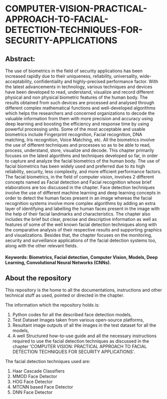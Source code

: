 # COMPUTER-VISION-PRACTICAL-APPROACH-TO-FACIAL-DETECTION-TECHNIQUES-FOR-SECURITY-APPLICATIONS


## Abstract:

The use of biometrics in the field of security applications has been increased rapidly due to their uniqueness, reliability, universality, wide-acceptability, confidentiality and highly-precised performance factor. With the latest advancements in technology, various techniques and devices have been developed to read, understand, visualize and record different physical and non physical biometric features of the human body. The results obtained from such devices are processed and analysed through different complex mathematical functions and well-developed algorithms which helps the researchers and concerned organizations to decode the valuable information from them with more precision and accuracy using deep learning and boosting the efficiency and response time by using powerful processing units. Some of the most acceptable and usable biometrics include Fingerprint recognition, Facial recognition, DNA matching, Iris recognition, Voice Matching, etc. All the biometrics involve the use of different techniques and processes so as to be able to read, process, understand, store, visualize and decode. This chapter primarily focuses on the latest algorithms and techniques developed so far, in order to capture and analyze the facial biometrics of the human body. The use of facial biometrics has been widely used and preferred due to its high reliability, security, less complexity, and more efficient performance factors. The facial biometrics, in the field of computer vision, involves 2 different concepts named as Facial detection and Facial recognition whose brief elaborations are too discussed in the chapter. Face detection techniques involve the use of different machine learning and deep learning concepts in order to detect the human faces present in an image whereas the facial recognition systems involve more complex algorithms by adding an extra layer of identifying and labelling the human faces present in the image with the help of their facial landmarks and characteristics. The chapter also includes the brief but clear, precise and descriptive information as well as features of some of the well known facial detection techniques along with the comparative analysis of their respective results and supporting graphics and visualizations. Besides that, the chapter focuses on the monitoring, security and surveillance applications of the facial detection systems too, along with the other relevant fields. 

#### Keywords: Biometrics, Facial detection, Computer Vision, Models, Deep Learning, Convolutional Neural Networks (CNNs).


## About the repository

This repository is the home to all the documentations, instructions and other technical stuff as used, pointed or directed in the chapter. 

The information which the repository holds is:
1. Python codes for all the described face detection models, 
2. Test Dataset Images taken from various open-source platforms, 
3. Resultant image outputs of all the images in the test dataset for all the models, 
4. A well Structured how-to-use guide and all the necessary instructions required to use the facial detection techniques as discussed in the chapter 'COMPUTER VISION: PRACTICAL APPROACH TO FACIAL DETECTION TECHNIQUES FOR SECURITY APPLICATIONS'. 

The facial detection techniques used are:
1. Haar Cascade Classifiers
2. MMOD Face Detector
3. HOG Face Detector
4. MTCNN based Face Detector
5. DNN Face Detector
